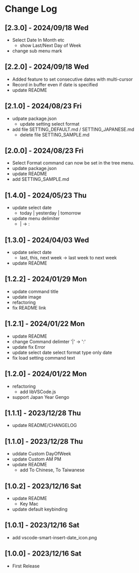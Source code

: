# Change Log

## [2.3.0] - 2024/09/18 Wed
- Select Date In Month etc
  - show Last/Next Day of Week
- change sub menu mark

## [2.2.0] - 2024/09/18 Wed
- Added feature to set consecutive dates with multi-cursor
- Record in buffer even if date is specified
- update README

## [2.1.0] - 2024/08/23 Fri
- udpate package.json
  - update setting select format
- add file SETTING_DEFAULT.md / SETTING_JAPANESE.md
  - delete file SETTING_SAMPLE.md

## [2.0.0] - 2024/08/23 Fri
- Select Format command can now be set in the tree menu.
- update package.json
- update README
- add SETTING_SAMPLE.md

## [1.4.0] - 2024/05/23 Thu
- update select date
  - today | yesterday | tomorrow
- update menu delimiter
  - | -> :

## [1.3.0] - 2024/04/03 Wed
- update select date
  - last, this, next week -> last week to next week
- update README

## [1.2.2] - 2024/01/29 Mon
- update command title
- update image
- refactoring
- fix README link

## [1.2.1] - 2024/01/22 Mon
- update README
- change Command delimter '|' -> ':'
- update fix Error
- update select date select format type only date
- fix load setting command text

## [1.2.0] - 2024/01/22 Mon
- refactoring
  - add libVSCode.js
- support Japan Year Gengo

## [1.1.1] - 2023/12/28 Thu
- update README/CHANGELOG

## [1.1.0] - 2023/12/28 Thu
- uddate Custom DayOfWeek
- update Custom AM PM
- update README
  - add To Chinese, To Taiwanese

## [1.0.2] - 2023/12/16 Sat
- update README
  - Key Mac
- update default keybinding

## [1.0.1] - 2023/12/16 Sat
- add vscode-smart-insert-date_icon.png

## [1.0.0] - 2023/12/16 Sat
- First Release
